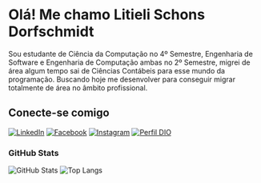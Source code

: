# Olá! Me chamo Litieli Schons Dorfschmidt
Sou estudante de Ciência da Computação no 4º Semestre, Engenharia de Software e Engenharia de Computação ambas no 2º Semestre, migrei de área algum tempo sai de Ciências Contábeis para esse mundo da programação. Buscando hoje me desenvolver para conseguir migrar totalmente de área no âmbito profissional.

## Conecte-se comigo

[![LinkedIn](https://img.shields.io/badge/LinkedIn-0077B5?style=for-the-badge&logo=linkedin&logoColor=white)](https://www.linkedin.com/in/litieli-schons-dorfschmidt-48a908273/)
[![Facebook](https://img.shields.io/badge/Facebook-1877F2?style=for-the-badge&logo=facebook&logoColor=white)](https://www.facebook.com/litieli.schons/)
[![Instagram](https://img.shields.io/badge/-Instagram-%23E4405F?style=for-the-badge&logo=instagram&logoColor=white)](https://www.instagram.com/litielischons/)
[![Perfil DIO](https://img.shields.io/badge/-Meu%20Perfil%20na%20DIO-30A3DC?style=for-the-badge)](https://web.dio.me/users/litielischons1995)

### GitHub Stats

![GitHub Stats](https://github-readme-stats.vercel.app/api?username=litieli-schons&theme=transparent&bg_color=000&border_color=30A3DC&show_icons=true&icon_color=30A3DC&title_color=E94D5F&text_color=FFF)
![Top Langs](https://github-readme-stats-git-masterrstaa-rickstaa.vercel.app/api/top-langs/?username=litieli-schons&layout=compact&bg_color=000&border_color=30A3DC&title_color=E94D5F&text_color=FFF)